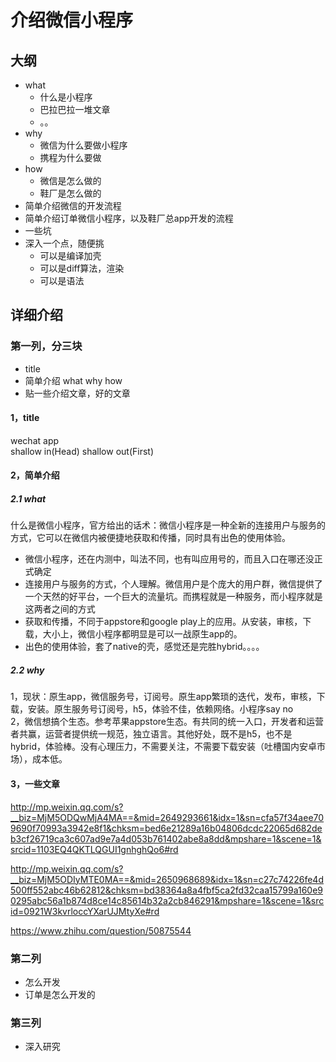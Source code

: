# 介绍微信小程序

## 大纲

* what
	* 什么是小程序
	* 巴拉巴拉一堆文章
	* 。。
* why
	* 微信为什么要做小程序
	* 携程为什么要做
* how
	* 微信是怎么做的
	* 鞋厂是怎么做的
* 简单介绍微信的开发流程
* 简单介绍订单微信小程序，以及鞋厂总app开发的流程
* 一些坑
* 深入一个点，随便挑
	* 可以是编译加壳
	* 可以是diff算法，渲染
	* 可以是语法

## 详细介绍

### 第一列，分三块
* title
* 简单介绍 what why how
* 贴一些介绍文章，好的文章

#### 1，title
wechat app  
shallow in(Head) shallow out(First)

#### 2，简单介绍
##### 2.1 what
什么是微信小程序，官方给出的话术：微信小程序是一种全新的连接用户与服务的方式，它可以在微信内被便捷地获取和传播，同时具有出色的使用体验。  

- 微信小程序，还在内测中，叫法不同，也有叫应用号的，而且入口在哪还没正式确定
- 连接用户与服务的方式，个人理解。微信用户是个庞大的用户群，微信提供了一个天然的好平台，一个巨大的流量坑。而携程就是一种服务，而小程序就是这两者之间的方式
- 获取和传播，不同于appstore和google play上的应用。从安装，审核，下载，大小上，微信小程序都明显是可以一战原生app的。
- 出色的使用体验，套了native的壳，感觉还是完胜hybrid。。。。

##### 2.2 why
1，现状：原生app，微信服务号，订阅号。原生app繁琐的迭代，发布，审核，下载，安装。原生服务号订阅号，h5，体验不佳，依赖网络。小程序say no  
2，微信想搞个生态。参考苹果appstore生态。有共同的统一入口，开发者和运营者共赢，运营者提供统一规范，独立语言。其他好处，既不是h5，也不是hybrid，体验棒。没有心理压力，不需要关注，不需要下载安装（吐槽国内安卓市场），成本低。

#### 3，一些文章
http://mp.weixin.qq.com/s?__biz=MjM5ODQwMjA4MA==&mid=2649293661&idx=1&sn=cfa57f34aee709690f70993a3942e8f1&chksm=bed6e21289a16b04806dcdc22065d682deb3cf26719ca3c607ad9e7a4d053b761402abe8a8dd&mpshare=1&scene=1&srcid=1103EQ4QKTLQGUI1gnhghQo6#rd

http://mp.weixin.qq.com/s?__biz=MjM5ODIyMTE0MA==&mid=2650968689&idx=1&sn=c27c74226fe4d500ff552abc46b62812&chksm=bd38364a8a4fbf5ca2fd32caa15799a160e90295abc56a1b874d8ce14c85614b32a2cb846291&mpshare=1&scene=1&srcid=0921W3kvrloccYXarUJMtyXe#rd

https://www.zhihu.com/question/50875544

### 第二列
* 怎么开发
* 订单是怎么开发的

### 第三列
* 深入研究
